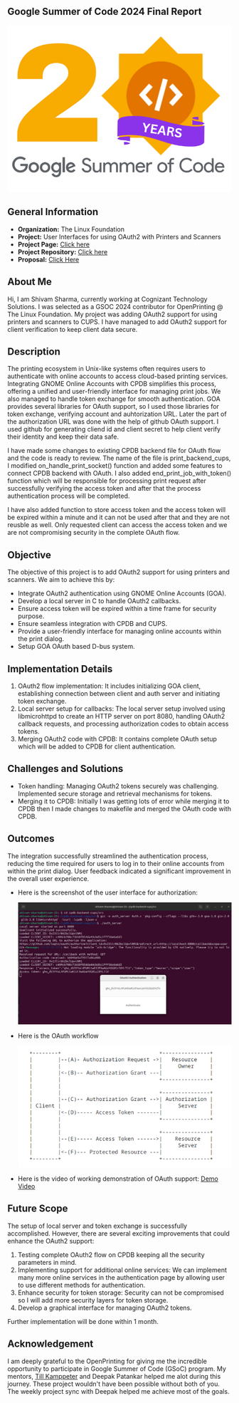 ## Google Summer of Code 2024 Final Report

<p align="center">
  <img src="https://github.com/shivamsharma2509/GSOC24/blob/main/img/GSoC-20-years.png">
  </p>

## General Information

- **Organization:** The Linux Foundation <br/>
- **Project:** User Interfaces for using OAuth2 with Printers and Scanners <br/>
- **Project Page:** [Click here](https://wiki.linuxfoundation.org/gsoc/google-summer-code-2024-openprinting-projects) <br/>
- **Project Repository:** [Click here](https://github.com/shivamsharma2509/cpdb-backend-cups) <br/>
- **Proposal:** [Click Here](https://drive.google.com/file/d/1BQcyW8WkD_lmbC8qw1ziu-09sWNfKOtN/view?usp=sharing) <br/>

## About Me

Hi, I am Shivam Sharma, currently working at Cognizant Technology Solutions. I was selected as a GSOC 2024 contributor for OpenPrinting @ The Linux Foundation. My project was adding OAuth2 support for using printers and scanners to CUPS. I have managed to add OAuth2 support for client verification to keep client data secure.

## Description

The printing ecosystem in Unix-like systems often requires users to authenticate with online accounts to access cloud-based printing services. Integrating GNOME Online Accounts with CPDB simplifies this process, offering a unified and user-friendly interface for managing print jobs. We also managed to handle token exchange for smooth authentication. GOA provides several libraries for OAuth support, so I used those libraries for token exchange, verifying account and auhtorization URL. Later the part of the authorization URL was done with the help of github OAuth support. I used github for generating cliend id and client secret to help client verify their identity and keep their data safe.

I have made some changes to existing CPDB backend file for OAuth flow and the code is ready to review. The name of the file is print_backend_cups, I modified on_handle_print_socket() function and added some features to connect CPDB backend with OAuth. I also added end_print_job_with_token() function which will be responsible for processing print request after successfully verifying the access token and after that the process authentication process will be completed.

I have also added function to store access token and the access token will be expired within a minute and it can not be used after that and they are not reusble as well. Only requested client can access the access token and we are not compromising security in the complete OAuth flow.  

## Objective

The objective of this project is to add OAuth2 support for using printers and scanners. We aim to achieve this by:

- Integrate OAuth2 authentication using GNOME Online Accounts (GOA).
- Develop a local server in C to handle OAuth2 callbacks.
- Ensure access token will be expired within a time frame for security purpose.
- Ensure seamless integration with CPDB and CUPS.
- Provide a user-friendly interface for managing online accounts within the print dialog.
- Setup GOA OAuth based D-bus system.

## Implementation Details

1. OAuth2 flow implementation: It includes initializing GOA client, establishing connection between client and auth server and initiating token exchange.
2. Local server setup for callbacks: The local server setup involved using libmicrohttpd to create an HTTP server on port 8080, handling OAuth2 callback requests, and processing authorization codes to obtain access tokens.
3. Merging OAuth2 code with CPDB: It contains complete OAuth setup which will be added to CPDB for client authentication.

## Challenges and Solutions

 - Token handling: Managing OAuth2 tokens securely was challenging. Implemented secure storage and retrieval mechanisms for tokens.
 - Merging it to CPDB: Initially I was getting lots of error while merging it to CPDB then I made changes to makefile and merged the OAuth code with CPDB.

## Outcomes

The integration successfully streamlined the authentication process, reducing the time required for users to log in to their online accounts from within the print dialog. User feedback indicated a significant improvement in the overall user experience.

- Here is the screenshot of the user interface for authorization:

  <p align="center">
  <img src="https://github.com/shivamsharma2509/GSOC24/blob/main/img/demo.png">
  </p>

- Here is the OAuth workflow

   <p align="center">
   <img src = "https://github.com/shivamsharma2509/GSOC24/blob/main/img/OAuth_Flw.png">
   </p>

- Here is the video of working demonstration of OAuth support: [Demo Video](https://drive.google.com/file/d/1AE3plQhLTtnd6kuDA0tr70_1wVn6ukb0/view?usp=drive_link) 

## Future Scope

The setup of local server and token exchange is successfully accomplished. However, there are several exciting improvements that could enhance the OAuth2 support:

 1. Testing complete OAuth2 flow on CPDB keeping all the security parameters in mind.
 2. Implementing support for additional online services: We can implement many more online services in the authentication page by allowing user to use different methods for authentication.
 3. Enhance security for token storage: Security can not be compromised so I will add more security layers for token storage.
 4. Develop a graphical interface for managing OAuth2 tokens.

Further implementation will be done within 1 month. 

## Acknowledgement

I am deeply grateful to the OpenPrinting for giving me the incredible opportunity to participate in Google Summer of Code (GSoC) program. My mentors, [Till Kamppeter](https://github.com/tillkamppeter) and Deepak Patankar helped me alot during this journey. These project wouldn't have been possible without both of you.
The weekly project sync with Deepak helped me achieve most of the goals.
